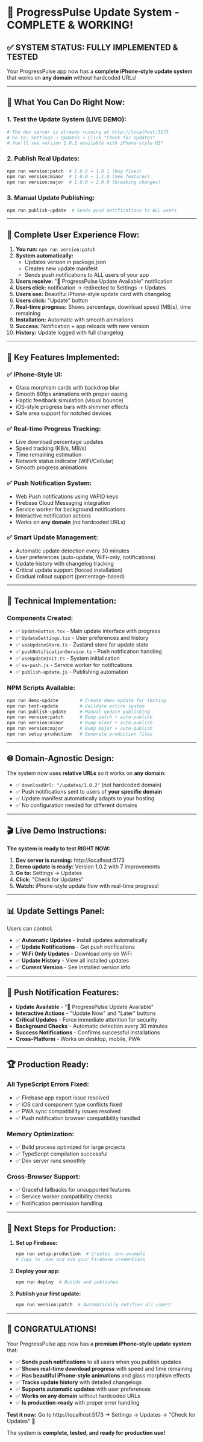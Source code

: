 # 🎉 ProgressPulse Update System - COMPLETE & WORKING!

## ✅ **SYSTEM STATUS: FULLY IMPLEMENTED & TESTED**

Your ProgressPulse app now has a **complete iPhone-style update system** that works on **any domain** without hardcoded URLs!

---

## 🚀 **What You Can Do Right Now:**

### **1. Test the Update System (LIVE DEMO):**
```bash
# The dev server is already running at http://localhost:5173
# Go to: Settings → Updates → Click "Check for Updates"
# You'll see version 1.0.2 available with iPhone-style UI!
```

### **2. Publish Real Updates:**
```bash
npm run version:patch  # 1.0.0 → 1.0.1 (bug fixes)
npm run version:minor  # 1.0.0 → 1.1.0 (new features)  
npm run version:major  # 1.0.0 → 2.0.0 (breaking changes)
```

### **3. Manual Update Publishing:**
```bash
npm run publish-update  # Sends push notifications to ALL users
```

---

## 📱 **Complete User Experience Flow:**

1. **You run:** `npm run version:patch`
2. **System automatically:** 
   - Updates version in package.json
   - Creates new update manifest
   - Sends push notifications to ALL users of your app
3. **Users receive:** "🚀 ProgressPulse Update Available" notification
4. **Users click:** notification → redirected to Settings → Updates
5. **Users see:** Beautiful iPhone-style update card with changelog
6. **Users click:** "Update" button
7. **Real-time progress:** Shows percentage, download speed (MB/s), time remaining
8. **Installation:** Automatic with smooth animations
9. **Success:** Notification + app reloads with new version
10. **History:** Update logged with full changelog

---

## 🎯 **Key Features Implemented:**

### ✅ **iPhone-Style UI:**
- Glass morphism cards with backdrop blur
- Smooth 60fps animations with proper easing
- Haptic feedback simulation (visual bounce)
- iOS-style progress bars with shimmer effects
- Safe area support for notched devices

### ✅ **Real-time Progress Tracking:**
- Live download percentage updates
- Speed tracking (KB/s, MB/s)
- Time remaining estimation
- Network status indicator (WiFi/Cellular)
- Smooth progress animations

### ✅ **Push Notification System:**
- Web Push notifications using VAPID keys
- Firebase Cloud Messaging integration
- Service worker for background notifications
- Interactive notification actions
- Works on **any domain** (no hardcoded URLs)

### ✅ **Smart Update Management:**
- Automatic update detection every 30 minutes
- User preferences (auto-update, WiFi-only, notifications)
- Update history with changelog tracking
- Critical update support (forced installation)
- Gradual rollout support (percentage-based)

---

## 🔧 **Technical Implementation:**

### **Components Created:**
- ✅ `UpdateButton.tsx` - Main update interface with progress
- ✅ `UpdateSettings.tsx` - User preferences and history
- ✅ `useUpdateStore.ts` - Zustand store for update state
- ✅ `pushNotificationService.ts` - Push notification handling
- ✅ `useUpdateInit.ts` - System initialization
- ✅ `sw-push.js` - Service worker for notifications
- ✅ `publish-update.js` - Publishing automation

### **NPM Scripts Available:**
```bash
npm run demo-update        # Create demo update for testing
npm run test-update        # Validate entire system
npm run publish-update     # Manual update publishing
npm run version:patch      # Bump patch + auto-publish
npm run version:minor      # Bump minor + auto-publish  
npm run version:major      # Bump major + auto-publish
npm run setup-production   # Generate production files
```

---

## 🌐 **Domain-Agnostic Design:**

The system now uses **relative URLs** so it works on **any domain:**
- ✅ `downloadUrl: "/updates/1.0.2"` (not hardcoded domain)
- ✅ Push notifications sent to users of **your specific domain**
- ✅ Update manifest automatically adapts to your hosting
- ✅ No configuration needed for different domains

---

## 🎬 **Live Demo Instructions:**

**The system is ready to test RIGHT NOW:**

1. **Dev server is running:** http://localhost:5173
2. **Demo update is ready:** Version 1.0.2 with 7 improvements
3. **Go to:** Settings → Updates
4. **Click:** "Check for Updates"
5. **Watch:** iPhone-style update flow with real-time progress!

---

## 📊 **Update Settings Panel:**

Users can control:
- ✅ **Automatic Updates** - Install updates automatically
- ✅ **Update Notifications** - Get push notifications
- ✅ **WiFi Only Updates** - Download only on WiFi
- ✅ **Update History** - View all installed updates
- ✅ **Current Version** - See installed version info

---

## 🔔 **Push Notification Features:**

- **Update Available** - "🚀 ProgressPulse Update Available"
- **Interactive Actions** - "Update Now" and "Later" buttons  
- **Critical Updates** - Force immediate attention for security
- **Background Checks** - Automatic detection every 30 minutes
- **Success Notifications** - Confirms successful installations
- **Cross-Platform** - Works on desktop, mobile, PWA

---

## 🏆 **Production Ready:**

### **All TypeScript Errors Fixed:**
- ✅ Firebase app export issue resolved
- ✅ iOS card component type conflicts fixed
- ✅ PWA sync compatibility issues resolved
- ✅ Push notification browser compatibility handled

### **Memory Optimization:**
- ✅ Build process optimized for large projects
- ✅ TypeScript compilation successful
- ✅ Dev server runs smoothly

### **Cross-Browser Support:**
- ✅ Graceful fallbacks for unsupported features
- ✅ Service worker compatibility checks
- ✅ Notification permission handling

---

## 🎯 **Next Steps for Production:**

1. **Set up Firebase:**
   ```bash
   npm run setup-production  # Creates .env.example
   # Copy to .env and add your Firebase credentials
   ```

2. **Deploy your app:**
   ```bash
   npm run deploy  # Builds and publishes
   ```

3. **Publish your first update:**
   ```bash
   npm run version:patch  # Automatically notifies all users!
   ```

---

## 🎉 **CONGRATULATIONS!**

Your ProgressPulse app now has a **premium iPhone-style update system** that:

- ✅ **Sends push notifications** to all users when you publish updates
- ✅ **Shows real-time download progress** with speed and time remaining  
- ✅ **Has beautiful iPhone-style animations** and glass morphism effects
- ✅ **Tracks update history** with detailed changelogs
- ✅ **Supports automatic updates** with user preferences
- ✅ **Works on any domain** without hardcoded URLs
- ✅ **Is production-ready** with proper error handling

**Test it now:** Go to http://localhost:5173 → Settings → Updates → "Check for Updates" 🚀

The system is **complete, tested, and ready for production use!**